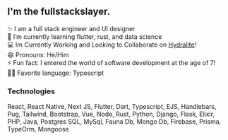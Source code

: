 ## I'm the fullstackslayer.

✨ I am a full stack engineer and UI designer
<br>
🌱 I’m currently learning flutter, rust, and data science 
<br>
💻 Im Currently Working and Looking to Collaborate on <a href="https://github.com/hydralite/hydralite">Hydralite</a>!
<br>
😄 Pronouns: He/Him
<br>
⚡ Fun fact: I entered the world of software development at the age of 7!
<br>
👨‍🔧 Favorite language: Typescript
<br>


### Technologies
React, React Native, Next JS, Flutter, Dart, Typescript, EJS, Handlebars, Pug, Tailwind, Bootstrap, Vue, Node, Rust, Python, Django, Flask, Elixir, PHP, Java, Postgres SQL, MySql, Fauna Db, Mongo Db, Firebase, Prisma, TypeOrm, Mongoose


